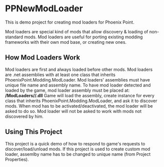 # PPNewModLoader
This is demo project for creating mod loaders for Phoenix Point.

Mod loaders are special kind of mods that allow discovery & loading of non-standard mods.
Mod loaders are useful for porting existing modding frameworks with their own mod base, or creating new ones.

## How Mod Loaders Work
Mod loaders are first and always loaded before other mods.
Mod loaders are .net assemblies with at least one class that inherits PhoenixPoint.Modding.ModLoader.
Mod loaders' assemblies must have unique file name and assembly name.
To have mod loader detected and loaded by the game, mod loader assembly must be placed at:
**<game-dir>/ModLoaders/<mod-loader-name>/<mod-loader-name>.dll**
Game will load the assembly, create instance for every class that inherits PhoenixPoint.Modding.ModLoader, and ask it to discover mods.
When mod has to be activated/deactivated, the mod loader will be asked to do so. Mod loader will not be asked to work with mods not discovered by him.

## Using This Project
This project is a quick demo of how to respond to game's requests to discover/load/unload mods.
If this project is used to create custom mod loader, assemlby name has to be changed to unique name (from Project Properties).
